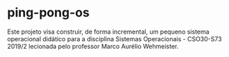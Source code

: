 # ping-pong-os
Este projeto visa construir, de forma incremental, um pequeno sistema operacional didático para a disciplina Sistemas Operacionais - CSO30-S73 2019/2 lecionada pelo professor Marco Aurélio Wehmeister.
